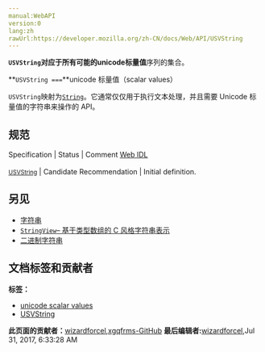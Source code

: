 ```yaml
---
manual:WebAPI
version:0
lang:zh
rawUrl:https://developer.mozilla.org/zh-CN/docs/Web/API/USVString
---
```






**`USVString`**对应于所有可能的**unicode标量值**序列的集合。



**`USVString ===`**unicode 标量值（scalar values）




`USVString`映射为[`String`](%4402 "此页面仍未被本地化, 期待您的翻译!")。它通常仅仅用于执行文本处理，并且需要 Unicode 标量值的字符串来操作的 API。


## 规范<a name="Specification"></a>
Specification | Status | Comment 
[Web IDL<br></br><small>USVString</small>](%19387 "") | Candidate Recommendation | Initial definition. 


## 另见<a name="另见"></a>

* [字符串](%4404 "/en-US/docs/Web/API/DOMString")
* [`StringView`– 基于类型数组的 C 风格字符串表示](%4405 "/en-US/docs/Web/JavaScript/Typed_arrays/String_view")
* [二进制字符串](%4406 "")



## 文档标签和贡献者
**标签：**
* [unicode scalar values](%19388 "")
* [USVString](%19389 "")

**此页面的贡献者：**[wizardforcel](%10966 ""),[xgqfrms-GitHub](%57 "")
**最后编辑者:**[wizardforcel](%10966 ""),<time>Jul 31, 2017, 6:33:28 AM</time>


